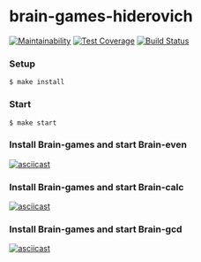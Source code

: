 brain-games-hiderovich
=========================
[![Maintainability](https://api.codeclimate.com/v1/badges/96d2662539d58d525ebc/maintainability)](https://codeclimate.com/github/TenHiderovich/backend-project-lvl1/maintainability)
[![Test Coverage](https://api.codeclimate.com/v1/badges/96d2662539d58d525ebc/test_coverage)](https://codeclimate.com/github/TenHiderovich/backend-project-lvl1/test_coverage)
[![Build Status](https://travis-ci.org/hexlet-boilerplates/nodejs-package.svg?branch=master)](https://travis-ci.org/TenHiderovich/backend-project-lvl1)


### Setup
    $ make install

### Start
    $ make start

### Install Brain-games and start Brain-even
[![asciicast](https://asciinema.org/a/aCNKCghVTV47yAqVWQQjd25zm.svg)](https://asciinema.org/a/aCNKCghVTV47yAqVWQQjd25zm)


### Install Brain-games and start Brain-calc
[![asciicast](https://asciinema.org/a/Gm4B95bJJEeCux6MN0nsGJ7jq.svg)](https://asciinema.org/a/Gm4B95bJJEeCux6MN0nsGJ7jq)


### Install Brain-games and start Brain-gcd
[![asciicast](https://asciinema.org/a/T7fSztZ7d3IKwvDVcoDs7wgt9.svg)](https://asciinema.org/a/T7fSztZ7d3IKwvDVcoDs7wgt9)
